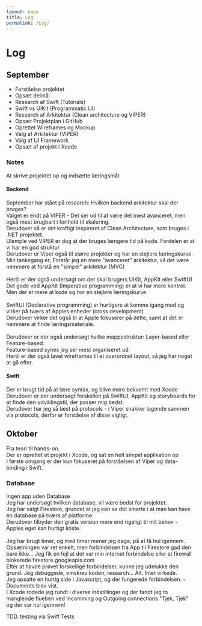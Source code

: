 ```yaml
---
layout: page
title: Log
permalink: /Log/
---
```

# Log

## September
<ul>
    <li>Forståelse projektet</li>
    <li>Opsæt delmål</li>
    <li>Research af Swift (Tutorials)</li>
    <li>Swift vs UIKit (Programmatic UI)</li>
    <li>Research af Arkitektur (Clean architecture og VIPER)</li>
    <li>Opsæt Projektplan i GitHub</li>
    <li>Oprettet Wireframes og Mockup</li>
    <li>Valg af Arkitektur (VIPER)</li>
    <li>Valg af UI Framework</li>
    <li>Opsæt af projekt i Xcode</li>
</ul>

### Notes
At skrive projektet op og indsætte læringsmål.
<br/>

#### Backend
September har stået på research: Hvilken backend arkitektur skal der bruges? <br/>
Valget er endt på VIPER - Det ser ud til at være det mest avanceret, men også mest brugbart i forlhold til skalering.<br/>
Derudover så er det kraftigt inspireret af Clean Architecture, som bruges i .NET projektet.<br/>
Ulemple ved VIPER er dog at der bruges længere tid på kode. Fordelen er at vi har en god struktur<br/>
Derudover er Viper også til større projekter og har en stejlere læringskurve.<br/> 
Min tankegang er; Forstår jeg en mere "avanceret" arkitektur, vil det være nemmere at forstå en "simpel" arkitektur (MVC)<br/> 
<br/>
Hertil er der også undersøgt om der skal brugers UIKit, AppKit eller SwiftUI<br/>
Det gode ved AppKit (Imperative programming) er at vi har mere kontrol. Men der er mere at kode og har en stejlere læringskurve<br/>
<br/>
SwiftUI (Declarative programming) er hurtigere at komme igang med og virker på tværs af Apples enheder (cross development)<br/>
Derudover virker det også til at Apple fokuserer på dette, samt at det er nemmere at finde læringsmateriale.
<br/><br/>
Derudover er der også undersøgt hvilke mappestruktur: Layer-based eller Feature-based.<br/>
Feature-based synes jeg ser mest organiseret ud.
<br/>
Hertil er der også lavet wireframes til et overordnet layout, så jeg har noget at gå efter.

#### Swift
Der er brugt tid på at lære syntax, og blive mere bekvemt med Xcode<br/>
Derudover er der undersøgt forskellen på SwiftUI, AppKit og storyboards for at finde den udviklingstil, der passer mig bedst.<br/>
Derudover har jeg så læst på protocols - i Viper snakker lagende sammen via protocols, derfor er forståelse af disse vigtigt.

## Oktober
Fra teori til hands-on. <br/>
Der er oprettet et projekt i Xcode, og sat en helt simpel applikation op<br/>
I første omgang er der kun fokuseret på forståelsen af Viper og data-binding i Swift.<br/>

### Database
Ingen app uden Database<br/>
Jeg har undersøgt hvilken database, vil være bedst for projektet.<br/>
Jeg har valgt Firestore, grundet at jeg kan se det smarte i at man kan have én database på tværs af platforme.<br/>
Derudover tilbyder den gratis version mere end rigeligt til mit behov - Apples eget kan hurtigt koste.
<br/><br/>
Jeg har brugt timer, og med timer mener jeg dage, på at få hul igennem.
Opsætningen var ret enkelt, men forbindelsen fra App til Firestore gad den bare ikke...
Jeg fik en fejl at det var min internet forbindelse eller at firewall blokerede firestore.googleapis.com<br/>
Efter at havde prøvet forskellige forbindelser, kunne jeg udelukke den grund.
Jeg debuggede, omskrev koden, research... Alt. Intet virkede.
<br/>
Jeg opsatte en hurtig side i Javascript, og der fungerede forbindelsen. - Documents blev vist.<br/>
I Xcode rodede jeg rundt i diverse indstillinger og der fandt jeg to manglende flueben ved Incomming og Outgoing connections
"Tjek, Tjek" og der var hul igennem!


TDD, testing via Swift Tests<br/>
